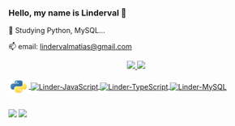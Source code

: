 ### Hello, my name is Linderval 👋

🌱 Studying Python, MySQL...

📫 email: lindervalmatias@gmail.com

<div align="center">
  <a href="https://github.com/Linderval-Moura">
  <img height="180em" src="https://github-readme-stats.vercel.app/api?username=Linderval-Moura&show_icons=true&theme=dark&include_all_commits=true&count_private=false"/>
  <img height="180em" src="https://github-readme-stats.vercel.app/api/top-langs/?username=Linderval-Moura&layout=compact&langs_count=7&theme=dark"/>
</div>
  <div style="display: inline_block"><br>
  <img align="center" alt="Linder-Python" height="30" width="40" src="https://raw.githubusercontent.com/devicons/devicon/master/icons/python/python-original.svg">
  <img align="center" alt="Linder-JavaScript" height="31" width="40" src="https://cdn.jsdelivr.net/gh/devicons/devicon/icons/javascript/javascript-original.svg">
  <img align="center" alt="Linder-TypeScript" height="32" width="40" src="https://cdn.jsdelivr.net/gh/devicons/devicon/icons/typescript/typescript-original.svg">
  <img align="center" alt="Linder-MySQL" height="33" width="40" src="https://cdn.jsdelivr.net/gh/devicons/devicon/icons/mysql/mysql-original.svg">
</div>
   
  ##
</div>
   <a href = "mailto:lindervalmatias@gmail.com"><img src="https://img.shields.io/badge/-Gmail-%23333?style=for-the-badge&logo=gmail&logoColor=white" target="_blank"></a>
   <a href="https://www.linkedin.com/in/linderval-matias/" target="_blank"><img src="https://img.shields.io/badge/-LinkedIn-%230077B5?style=for-the-badge&logo=linkedin&logoColor=white" target="_blank"></a> 

</div>
